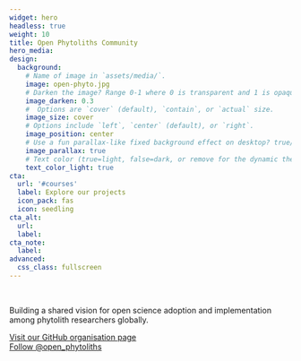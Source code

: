 ```yaml
---
widget: hero
headless: true
weight: 10
title: Open Phytoliths Community
hero_media: 
design:
  background:
    # Name of image in `assets/media/`.
    image: open-phyto.jpg
    # Darken the image? Range 0-1 where 0 is transparent and 1 is opaque.
    image_darken: 0.3
    #  Options are `cover` (default), `contain`, or `actual` size.
    image_size: cover
    # Options include `left`, `center` (default), or `right`.
    image_position: center
    # Use a fun parallax-like fixed background effect on desktop? true/false
    image_parallax: true
    # Text color (true=light, false=dark, or remove for the dynamic theme color).
    text_color_light: true
cta:
  url: '#courses'
  label: Explore our projects
  icon_pack: fas
  icon: seedling
cta_alt:
  url:
  label:
cta_note:
  label:
advanced:
  css_class: fullscreen
---
```


<br>

Building a shared vision for open science adoption and implementation among phytolith researchers globally. 

<a class="github-button" href="https://github.com/open-phytoliths" aria-label="Visit our GitHub organisation page">Visit our GitHub organisation page</a>
<br>
<a href="https://twitter.com/open_phytoliths?ref_src=twsrc%5Etfw" class="twitter-follow-button" data-show-count="false">Follow @open_phytoliths</a><script async src="https://platform.twitter.com/widgets.js" charset="utf-8"></script>
